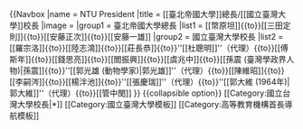 {{Navbox
|name = NTU President
|title = [[臺北帝國大學]]總長/[[國立臺灣大學]]校長
|image = 
|group1 = 臺北帝國大學總長
|list1 = [[幣原坦]]{{to}}[[三田定則]]{{to}}[[安藤正次]]{{to}}[[安藤一雄]]
|group2 = 國立臺灣大學校長
|list2 = [[羅宗洛]]{{to}}[[陸志鴻]]{{to}}[[莊長恭]]{{to}}''[[杜聰明]]''（代理）{{to}}[[傅斯年]]{{to}}[[錢思亮]]{{to}}[[閻振興]]{{to}}[[虞兆中]]{{to}}[[孫震 (臺灣學政界人物)|孫震]]{{to}}''[[郭光雄 (動物學家)|郭光雄]]''（代理）{{to}}[[陳維昭]]{{to}}[[李嗣涔]]{{to}}[[楊泮池]]{{to}}''[[張慶瑞]]''（代理）{{to}}''[[郭大維 (1964年)|郭大維]]''（代理）{{to}}[[管中閔]]
}}<noinclude>
{{collapsible option}}
[[Category:國立台灣大學校長|*]]
[[Category:國立臺灣大學模板]]
[[Category:高等教育機構首長導航模板]]
</noinclude>